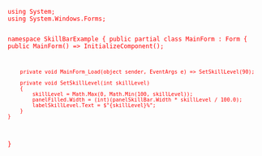 <!DOCTYPE html>
<html lang="en">
<head>
    <meta charset="UTF-8">
    <meta name="viewport" content="width=device-width, initial-scale=1.0">
    <title>C# Code with Red Color</title>
    <style>
        pre {
            color: red;
        }
    </style>
</head>
<body>
    <pre>
        <code>
using System;
using System.Windows.Forms;

namespace SkillBarExample
{
    public partial class MainForm : Form
    {
        public MainForm() => InitializeComponent();

        private void MainForm_Load(object sender, EventArgs e) => SetSkillLevel(90);

        private void SetSkillLevel(int skillLevel)
        {
            skillLevel = Math.Max(0, Math.Min(100, skillLevel));
            panelFilled.Width = (int)(panelSkillBar.Width * skillLevel / 100.0);
            labelSkillLevel.Text = $"{skillLevel}%";
        }
    }
}
        </code>
    </pre>
</body>
</html>

